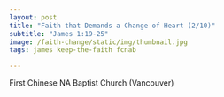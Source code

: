 ```yaml
---
layout: post
title: "Faith that Demands a Change of Heart (2/10)"
subtitle: "James 1:19-25"
image: /faith-change/static/img/thumbnail.jpg
tags: james keep-the-faith fcnab

---
```

First Chinese NA Baptist Church (Vancouver)
